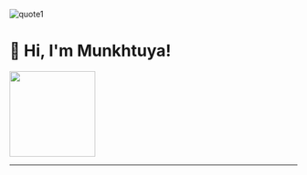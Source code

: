 ![quote1](https://github.com/user-attachments/assets/5bdc6f5b-f804-4647-a8d2-66b75507c5be)
# 👋 Hi, I'm Munkhtuya!

<img src="https://komarev.com/ghpvc/?username=Nara-B&color=orange&style=flat-square" width="150">

---
